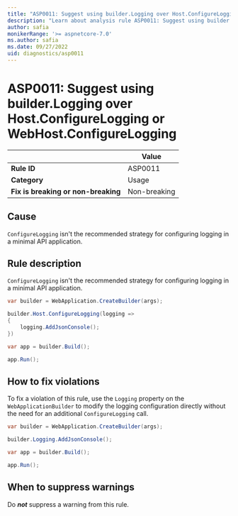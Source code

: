 ```yaml
---
title: "ASP0011: Suggest using builder.Logging over Host.ConfigureLogging or WebHost.ConfigureLogging"
description: "Learn about analysis rule ASP0011: Suggest using builder.Logging over Host.ConfigureLogging or WebHost.ConfigureLogging"
author: safia
monikerRange: '>= aspnetcore-7.0'
ms.author: safia
ms.date: 09/27/2022
uid: diagnostics/asp0011
---
```

# ASP0011: Suggest using builder.Logging over Host.ConfigureLogging or WebHost.ConfigureLogging

|                                     | Value        |
| -                                   | -            |
| **Rule ID**                         | ASP0011      |
| **Category**                        | Usage        |
| **Fix is breaking or non-breaking** | Non-breaking |

## Cause

`ConfigureLogging` isn't the recommended strategy for configuring logging in a minimal API application.

## Rule description

`ConfigureLogging` isn't the recommended strategy for configuring logging in a minimal API application.

```csharp
var builder = WebApplication.CreateBuilder(args);

builder.Host.ConfigureLogging(logging =>
{
    logging.AddJsonConsole();
})

var app = builder.Build();

app.Run();
```

## How to fix violations

To fix a violation of this rule, use the `Logging` property on the `WebApplicationBuilder` to modify the logging configuration directly without the need for an additional `ConfigureLogging` call.

```csharp
var builder = WebApplication.CreateBuilder(args);

builder.Logging.AddJsonConsole();

var app = builder.Build();

app.Run();
```

## When to suppress warnings

Do ***not*** suppress a warning from this rule.

